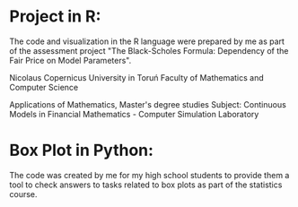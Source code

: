 # Project in R:
The code and visualization in the R language were prepared by me as part of the assessment project "The Black-Scholes Formula: Dependency of the Fair Price on Model Parameters".

Nicolaus Copernicus University in Toruń
Faculty of Mathematics and Computer Science

Applications of Mathematics, Master's degree studies
Subject: Continuous Models in Financial Mathematics - Computer Simulation Laboratory

# Box Plot in Python:
The code was created by me for my high school students to provide them a tool to check answers to tasks related to box plots as part of the statistics course.